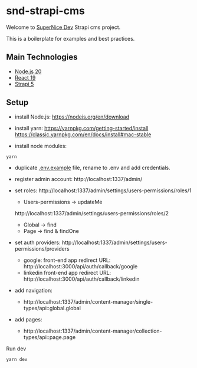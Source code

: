 # snd-strapi-cms

Welcome to [SuperNice Dev](https://www.supernice-dev.com/en) Strapi cms project.

This is a boilerplate for examples and best practices.


## Main Technologies

- [Node.js 20](https://nodejs.org/docs/latest-v20.x/api/index.html)
- [React 19](https://react.dev/)
- [Strapi 5](https://docs.strapi.io/cms/intro)


## Setup

- install Node.js:
https://nodejs.org/en/download

- install yarn:
https://yarnpkg.com/getting-started/install
https://classic.yarnpkg.com/en/docs/install#mac-stable

- install node modules:
```sh
yarn
```

- duplicate [.env.example](./.env.example) file, rename to .env and add credentials.

- register admin account:
  http://localhost:1337/admin/

- set roles:
  http://localhost:1337/admin/settings/users-permissions/roles/1
  - Users-permissions -> updateMe

  http://localhost:1337/admin/settings/users-permissions/roles/2
  - Global -> find 
  - Page -> find & findOne

- set auth providers:
  http://localhost:1337/admin/settings/users-permissions/providers
  - google:  front-end app redirect URL: http://localhost:3000/api/auth/callback/google
  - linkedin front-end app redirect URL: http://localhost:3000/api/auth/callback/linkedin

- add navigation:
  - http://localhost:1337/admin/content-manager/single-types/api::global.global

- add pages:
  - http://localhost:1337/admin/content-manager/collection-types/api::page.page

Run dev
```sh
yarn dev
```